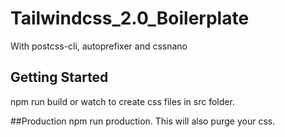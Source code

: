 ﻿# Tailwindcss_2.0_Boilerplate
 With postcss-cli, autoprefixer and cssnano

## Getting Started
npm run build or watch to create css files in src folder.

##Production
npm run production. This will also purge your css.
